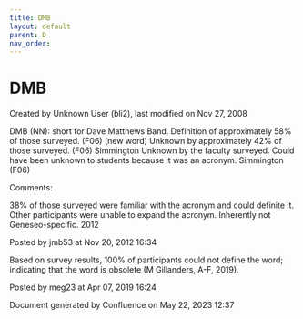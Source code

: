 ```yaml
---
title: DMB
layout: default
parent: D
nav_order:
---
```


# DMB

Created by  Unknown User (bli2), last modified on Nov 27, 2008

DMB (NN): short for Dave Matthews Band. Definition of approximately 58% of those surveyed. (F06) (new word) Unknown by approximately 42% of those surveyed. (F06) Simmington Unknown by the faculty surveyed. Could have been unknown to students because it was an acronym. Simmington (F06)

Comments:

38% of those surveyed were familiar with the acronym and could definite it. Other participants were unable to expand the acronym. Inherently not Geneseo-specific. 2012

Posted by jmb53 at Nov 20, 2012 16:34

Based on survey results, 100% of participants could not define the word; indicating that the word is obsolete (M Gillanders, A-F, 2019).

Posted by meg23 at Apr 07, 2019 16:24

Document generated by Confluence on May 22, 2023 12:37


